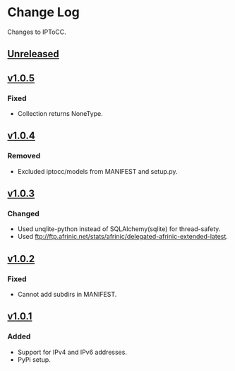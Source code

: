 # Change Log

Changes to IPToCC.

## [Unreleased]

## [v1.0.5]
### Fixed
- Collection returns NoneType.

## [v1.0.4]
### Removed
- Excluded iptocc/models from MANIFEST and setup.py.

## [v1.0.3]
### Changed
- Used unqlite-python instead of SQLAlchemy(sqlite) for thread-safety.
- Used ftp://ftp.afrinic.net/stats/afrinic/delegated-afrinic-extended-latest.

## [v1.0.2]
### Fixed
- Cannot add subdirs in MANIFEST.

## [v1.0.1]
### Added
- Support for IPv4 and IPv6 addresses.
- PyPi setup.

[Unreleased]: https://github.com/Code-ReaQtor/IPToCC/compare/1.0.5...master
[v1.0.5]: https://github.com/Code-ReaQtor/IPToCC/releases/tag/1.0.5
[v1.0.4]: https://github.com/Code-ReaQtor/IPToCC/releases/tag/1.0.4
[v1.0.3]: https://github.com/Code-ReaQtor/IPToCC/releases/tag/1.0.3
[v1.0.2]: https://github.com/Code-ReaQtor/IPToCC/releases/tag/1.0.2
[v1.0.1]: https://github.com/Code-ReaQtor/IPToCC/releases/tag/1.0.1
